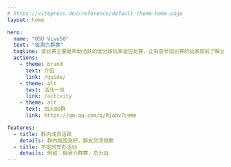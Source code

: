 ```yaml
---
# https://vitepress.dev/reference/default-theme-home-page
layout: home

hero:
  name: "OSU Vivo50"
  text: "每周六群赛"
  tagline: 该比赛主要是帮助活跃的低分段玩家适应比赛，让有意参加比赛的玩家提前了解比赛玩法和节奏。
  actions:
    - theme: brand
      text: 介绍
      link: /guide/
    - theme: alt
      text: 活动一览
      link: /activity
    - theme: alt
      text: 加入QQ群
      link: https://qm.qq.com/q/RjaHv7ceWe

features:
  - title: 群内成员活跃
    details: 群内氛围良好，群友交流频繁
  - title: 不定时举办活动
    details: 例如：每周六群赛，总力战
---
```


